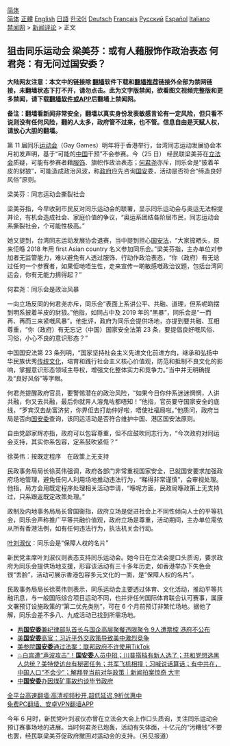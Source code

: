  <!-- 面包屑导航 --> <div class="breadcrumb"><!-- GTranslate: https://gtranslate.io/ -->  <div class="switcher notranslate">  <div class="selected">  <a href="#" onclick="return false;"> 简体</a>  </div>  <div class="option">  <a href="https://www.bannedbook.org" onclick="doGTranslate('zh-CN|zh-CN');jQuery('div.switcher div.selected a').html(jQuery(this).html());return false;" title="简体中文" class="nturl selected"> 简体</a>  <a href="https://www.bannedbook.org/zh-tw/" onclick="doGTranslate('zh-CN|zh-TW');jQuery('div.switcher div.selected a').html(jQuery(this).html());return false;" title="繁體中文" class="nturl"> 正體</a>  <a href="https://www.bannedbook.org/en/" onclick="doGTranslate('zh-CN|en');jQuery('div.switcher div.selected a').html(jQuery(this).html());return false;" title="English" class="nturl"> English</a>  <a href="https://www.bannedbook.org/ja/" onclick="doGTranslate('zh-CN|ja');jQuery('div.switcher div.selected a').html(jQuery(this).html());return false;" title="日本語" class="nturl"> 日語</a>  <a href="https://www.bannedbook.org/ko/" onclick="doGTranslate('zh-CN|ko');jQuery('div.switcher div.selected a').html(jQuery(this).html());return false;" title="한국어" class="nturl"> 한국어</a>  <a href="https://www.bannedbook.org/de/" onclick="doGTranslate('zh-CN|de');jQuery('div.switcher div.selected a').html(jQuery(this).html());return false;" title="Deutsch" class="nturl"> Deutsch</a>  <a href="https://www.bannedbook.org/fr/" onclick="doGTranslate('zh-CN|fr');jQuery('div.switcher div.selected a').html(jQuery(this).html());return false;" title="Français" class="nturl"> Français</a>  <a href="https://www.bannedbook.org/ru/" onclick="doGTranslate('zh-CN|ru');jQuery('div.switcher div.selected a').html(jQuery(this).html());return false;" title="Русский" class="nturl"> Русский</a>  <a href="https://www.bannedbook.org/es/" onclick="doGTranslate('zh-CN|es');jQuery('div.switcher div.selected a').html(jQuery(this).html());return false;" title="Español" class="nturl"> Español</a>  <a href="https://www.bannedbook.org/it/" onclick="doGTranslate('zh-CN|it');jQuery('div.switcher div.selected a').html(jQuery(this).html());return false;" title="Italiano" class="nturl"> Italiano</a>  </div>  </div>      <div class='breadcrumb-sub'><!-- Breadcrumb NavXT 6.3.0 --> <a href="https://www.bannedbook.org/" class="home">禁闻网</a> &gt; <a href="https://www.bannedbook.org/bnews/comments/" class="category">新闻评论</a> &gt; 正文</div></div><h2>狙击同乐运动会 梁美芬：或有人藉服饰作政治表态 何君尧：有无问过国安委？</h2> <p class="notice"><b>大陆网友注意：本文中的链接除 <a href="https://github.com/bannedbook/fanqiang" >翻墙</a>软件下载和<a href="https://github.com/killgcd/justmysocks/blob/master/README.md">翻墙推荐</a>链接外全部为禁网链接，未翻墙状态下打不开，请勿点击。此为文字版禁闻，欲看图文视频完整版和更多禁闻，请下载<a href="https://github.com/bannedbook/fanqiang">翻墙软件或APP</a>后翻墙上禁闻网。</p><p>备注：翻墙看新闻非常安全，翻墙以真实身份发表敏感言论有一定风险，但只看不说则没有任何风险，翻的人太多，政府管不过来，也不管。信息自由是天赋人权，请放心大胆的翻墙。</b></p>  <div class="entry">  <p>第 11 届同乐<a href="https://www.bannedbook.org/bnews/tag/%E8%BF%90%E5%8A%A8%E4%BC%9A/" class="st_tag internal_tag" rel="tag" title="标签 运动会 下的日志">运动会</a>（Gay Games）明年将于香港举行，台湾同志运动发展协会本月初发声明，基于“可能的<span class='wp_keywordlink_affiliate'><a href="https://www.bannedbook.org/" title="中国" target="_blank">中国</a></span>干预”不会参赛。今（25 日） 经民联梁美芬在<a href="https://www.bannedbook.org/bnews/tag/%e7%ab%8b%e6%b3%95%e4%bc%9a/" class="st_tag internal_tag" rel="tag" title="标签 立法会 下的日志">立法会</a>质疑，可能有参赛者藉<a href="https://www.bannedbook.org/bnews/tag/%E6%9C%8D%E9%A5%B0/" class="st_tag internal_tag" rel="tag" title="标签 服饰 下的日志">服饰</a>、旗帜作政治表态；<a href="https://www.bannedbook.org/bnews/tag/%E4%BD%95%E5%90%9B%E5%B0%A7/" class="st_tag internal_tag" rel="tag" title="标签 何君尧 下的日志">何君尧</a>亦斥，同乐会是“披着羊皮的豺狼”，可能造成政治风波，称<a href="https://www.bannedbook.org/bnews/tag/%e6%94%bf%e5%ba%9c/" class="st_tag internal_tag" rel="tag" title="标签 政府 下的日志">政府</a>应先咨询<a href="https://www.bannedbook.org/bnews/tag/%E5%9B%BD%E5%AE%89/" class="st_tag internal_tag" rel="tag" title="标签 国安 下的日志">国安</a>委，活动是否符合“缔造良好风俗”原则。</p> <p>梁美芬︰同志运动会撕裂社会</p> <p>梁美芬指，今早收到市民反对同乐运动会的联署，显示同乐运动会与奥运无法相提并论，有机会造成社会、家庭价值的争议，“奥运系团结各阶层市民，同志运动会系撕裂社会，个可能性极高。”</p> <p>她又提到，台湾同志运动发展协会退赛，当中提到担心<a href="https://www.bannedbook.org/bnews/tag/%e5%9b%bd%e5%ae%89%e6%b3%95/" class="st_tag internal_tag" rel="tag" title="标签 国安法 下的日志">国安法</a>，“大家搲晒头，原来佢喺 2018 年用 first Asian country 名义参加同乐会。”梁美芬指，主办单位对参加者无监管能力，难以避免有人透过服饰、行动作政治表态，“你（政府）有无谂过任何一个参赛者，如果佢哋唔生性，走来宣传一啲敏感嘅政治议题，包括台湾同运会，你有无能力揹得起？”</p>  <p>何君尧︰同乐会是政治风暴</p> <p>一向立场反同的何君尧亦斥，同乐会“表面上系讲公平、共融、道理，但系呢啲摆到明系披着羊皮的豺狼。”他指，如同占中及 2019 年的“黑暴”，同乐会是“一而再、再而三来紧嘅风暴”。他批评，政府为同乐会提供场地，亦提到要共融、互相尊重，“你（政府）有无忘记（中国）国家安全法第 23 条，要提倡良好嘅风俗、习俗，小心不良的意识形态？”</p> <p>中国国安法第 23 条列明，“国家坚持社会主义先进文化前进方向，继承和弘扬中华民族优秀<span class='wp_keywordlink_affiliate'><a href="https://www.bannedbook.org/bnews/tculture/" title="传统文化" target="_blank">传统文化</a></span>，培育和践行社会主义核心价值观，防范和抵制不良文化的影响，掌握意识形态领域主导权，增强文化整体实力和竞争力。”当中并无明确提及“良好风俗”等字眼。</p> <p>何君尧提醒政府官员，要警惕潜在的政治风险，“如果今日你仲系迷迷惘惘，人讲共融，你又去共融，最后你就畀人溶鬼咗都唔知！”他指，官员要守国家安全的底线，“罗宾汉去劫富济贫，你畀佢去打劫仲好啦，唔使社福局啦。”他质问，政府当局是否向<a href="https://www.bannedbook.org/bnews/tag/%e5%9b%bd%e5%ae%89%e5%a7%94/" class="st_tag internal_tag" rel="tag" title="标签 国安委 下的日志">国安委</a>查询，该同运活动是否符合维护中国、港区国安法原则。</p>  <p>自由党邵家辉亦指，政府可以包容尊重，但不应鼓吹同志行为，“今次政府对同运会支持，其实你系包容，定系鼓吹紧佢？”</p> <p>徐英伟︰按既定程序　在政策上无支持</p> <p>民政事务局局长徐英伟强调，政府各部门非常重视国家安全，已就国安要求加强政府场地管理，避免任何人利用场地推动违法行为，“睇得非常谨慎”，会审视处理。他指，局方会用既定程序处理相关活动申请，“喺呢方面，民政局喺政策上无支持过，只系跟返既定政策处理。”</p> <p>政制及内地事务局局长曾国衞指，政府立场是促进社会上不同性倾向人士的平等机会，同乐会声称推广平等共融价值观，政府立场是尊重，活动期间，主办单位需依从所有香港法例，如有任何违法行为，执法机关会行动。</p>  <p><a href="https://www.bannedbook.org/bnews/tag/%e5%8f%b6%e5%88%98%e6%b7%91%e4%bb%aa/" class="st_tag internal_tag" rel="tag" title="标签 叶刘淑仪 下的日志">叶刘淑仪</a>︰同乐会是“保障人权的名片”</p> <p>新民党主席叶刘淑仪则表态支持同乐运动会。她今日在立法会提口头质询，要求政府为同乐会提供场地支援，形容该活动有三十多年历史，如香港举办下失色会很“丢脸”，活动可展示香港包容多元文化的一面，是“保障人权的名片”。</p> <p>民政事务局局长徐英伟则表示，同乐运动会主要透过体育、文化活动，推动平等共融讯息，与一般国际综合项目运动不同，也并非任何国际体育联会认可赛事，属康文署预订设施政策的“第二优先类别”，可在 6 个月前预订非繁忙场地。据他了解，同乐会差不多八、九成活动已找到所需场地。</p> <ul class='op-related-articles' title='相关阅读'> <li><a href='https://www.bannedbook.org/bnews/taiwannews/20210708/1582898.html' target='_blank'>两<b>国安委</b>兼纪律部队首长与国企高层聚餐违限聚令 9人遭票控 港府不公布</a></li> <li><a href='https://www.bannedbook.org/bnews/comments/20210527/1555121.html' target='_blank'>美<b>国安委</b>高官：习近平外交政策导致美中激烈竞争</a></li> <li><a href='https://www.bannedbook.org/bnews/comments/20210514/1546036.html' target='_blank'>美参院<b>国安委</b>通过法案：联邦政府不许使用TikTok</a></li> <li><a href='https://www.bannedbook.org/bnews/bannedvideo/20210430/1536741.html' target='_blank'>💥白宫遭“声波攻击”！<b>国安委</b>人员中招；川普搭档有新人选了；共和党想选黑人总统？美特使访台有秘密任务；共军飞机相撞；习喊说话算话；有中共在，中国人口“不会少”；解拜登当前对华政策｜新闻拍案惊奇 大宇</a></li> <li><a href='https://www.bannedbook.org/bnews/baitai/20210417/1528348.html' target='_blank'>中<b>国安委</b>办因煤矿事故约谈毕节政府</a></li> </ul> <p class="texttj"> <a href="https://github.com/bannedbook/fanqiang/wiki/V2ray%E6%9C%BA%E5%9C%BA" target="_blank">全平台高速翻墙:高清视频秒开,超低延迟,9折优惠中</a><br/> <a href="https://github.com/bannedbook/fanqiang/wiki/%E7%A6%81%E9%97%BB%E7%BD%91%E5%AE%89%E5%8D%93%E7%BF%BB%E5%A2%99%E6%96%B0%E9%97%BBAPP" target="_blank">免费PC翻墙、安卓VPN翻墙APP</a></p> <p>今年 6 月时，新民党叶刘淑仪亦曾在立法会大会上作口头质询，关注同乐运动会预订赛事场地的进展。当时何君尧已炮轰，活动有失体面，十亿元的“污糟钱”不要也罢，经民联梁美芬促政府撤回对运动会的支持。（另见报道）</p><a name='sharetosocial'></a>  <div style="margin-bottom:5px;padding-bottom:5px;clear:both"> <div id="archive-pix-1" class="banner-ads"> <!-- AuctionX Display platform tag START --> <div id="26318x728x90x621x_ADSLOT2" clicktrack="%%CLICK_URL_ESC%%"></div> <!-- AuctionX Display platform tag END --> </div> <div id="archive-pix-2" class="banner-ads"> <!-- AuctionX Display platform tag START --> <div id="26315x300x250x621x_ADSLOT2" clicktrack="%%CLICK_URL_ESC%%"></div> <!-- AuctionX Display platform tag END --> </div> </div>  <div id="archive-pix-1" class="banner-ads"> <!-- AuctionX Display platform tag START --> <div id="26318x728x90x621x_ADSLOT3" clicktrack="%%CLICK_URL_ESC%%"></div> <!-- AuctionX Display platform tag END --> </div> </div><!--END ENTRY--> 